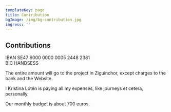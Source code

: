 ```yaml
---
templateKey: page
title: Contribution
bgImage: /img/bg-contribution.jpg
ingress: ''
---
```

## Contributions

IBAN SE47 6000 0000 0005 2448 2381\
BIC HANDSESS

The entire amount will go to the project in Ziguinchor, except charges to the bank and the Website. 

I Kristina Lotén is paying all my expenses, like journeys et cetera, personally.

Our monthly budget is about 700 euros.
